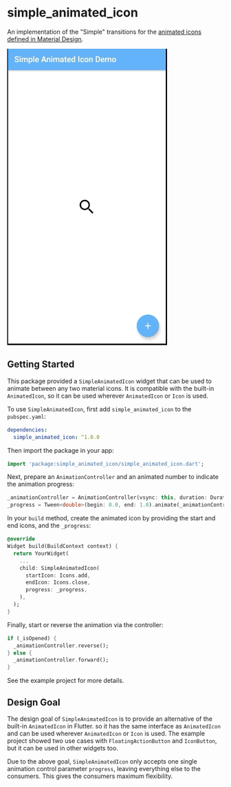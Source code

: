 # simple_animated_icon

An implementation of the "Simple" transitions for the [animated icons defined in Material Design](https://material.io/design/iconography/animated-icons.html#transitions).

![example](simple_animated_icon_example.gif)

## Getting Started

This package provided a `SimpleAnimatedIcon` widget that can be used to animate between any two material icons.
It is compatible with the built-in `AnimatedIcon`, so it can be used wherever `AnimatedIcon` or `Icon` is used.

To use `SimpleAnimatedIcon`, first add `simple_animated_icon` to the `pubspec.yaml`:

```yaml
dependencies:
  simple_animated_icon: ^1.0.0
```

Then import the package in your app:

```dart
import 'package:simple_animated_icon/simple_animated_icon.dart';
```

Next, prepare an `AnimationController` and an animated number to indicate the animation progress:

```dart
_animationController = AnimationController(vsync: this, duration: Duration(milliseconds: 300));
_progress = Tween<double>(begin: 0.0, end: 1.0).animate(_animationController);
```

In your `build` method, create the animated icon by providing the start and end icons, and the `_progress`:

```dart
@override
Widget build(BuildContext context) {
  return YourWidget(
    ...
    child: SimpleAnimatedIcon(
      startIcon: Icons.add,
      endIcon: Icons.close,
      progress: _progress,
    ),
  );
}
```

Finally, start or reverse the animation via the controller:
```dart
if (_isOpened) {
  _animationController.reverse();
} else {
  _animationController.forward();
}
```

See the example project for more details.


## Design Goal

The design goal of `SimpleAnimatedIcon` is to provide an alternative of the built-in `AnimatedIcon` in Flutter.
so it has the same interface as `AnimatedIcon` and can be used wherever `AnimatedIcon` or `Icon` is used.
The example project showed two use cases with `FloatingActionButton` and `IconButton`,
but it can be used in other widgets too.

Due to the above goal, `SimpleAnimatedIcon` only accepts one single animation control parameter `progress`,
leaving everything else to the consumers. This gives the consumers maximum flexibility.


